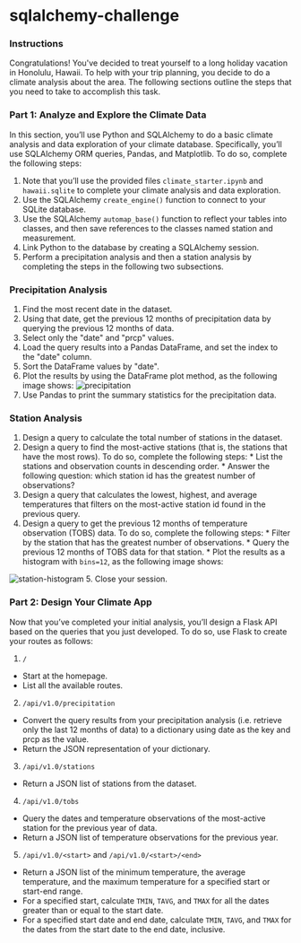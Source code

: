 # sqlalchemy-challenge
### Instructions
Congratulations! You've decided to treat yourself to a long holiday vacation in Honolulu, Hawaii. To help with your trip planning, you decide to do a climate analysis about the area. The following sections outline the steps that you need to take to accomplish this task.

### Part 1: Analyze and Explore the Climate Data
In this section, you’ll use Python and SQLAlchemy to do a basic climate analysis and data exploration of your climate database. Specifically, you’ll use SQLAlchemy ORM queries, Pandas, and Matplotlib. To do so, complete the following steps:
  1. Note that you’ll use the provided files `climate_starter.ipynb` and `hawaii.sqlite` to complete your climate analysis and data exploration.
  2. Use the SQLAlchemy `create_engine()` function to connect to your SQLite database.
  3. Use the SQLAlchemy `automap_base()` function to reflect your tables into classes, and then save references to the classes named station and measurement.
  4. Link Python to the database by creating a SQLAlchemy session.
  5. Perform a precipitation analysis and then a station analysis by completing the steps in the following two subsections.

### Precipitation Analysis
  1. Find the most recent date in the dataset.
  2. Using that date, get the previous 12 months of precipitation data by querying the previous 12 months of data.
  3. Select only the "date" and "prcp" values.
  4. Load the query results into a Pandas DataFrame, and set the index to the "date" column.
  5. Sort the DataFrame values by "date".
  6. Plot the results by using the DataFrame plot method, as the following image shows:
  ![precipitation](https://static.bc-edx.com/data/dl-1-2/m10/lms/img/precipitation.jpg)
  7. Use Pandas to print the summary statistics for the precipitation data.

### Station Analysis
  1. Design a query to calculate the total number of stations in the dataset.
  2. Design a query to find the most-active stations (that is, the stations that have the most rows). To do so, complete the following steps:
    * List the stations and observation counts in descending order.
    * Answer the following question: which station id has the greatest number of observations?
  3. Design a query that calculates the lowest, highest, and average temperatures that filters on the most-active station id found in the previous query.
  4. Design a query to get the previous 12 months of temperature observation (TOBS) data. To do so, complete the following steps:
    * Filter by the station that has the greatest number of observations.
    * Query the previous 12 months of TOBS data for that station.
    * Plot the results as a histogram with `bins=12`, as the following image shows:
    
![station-histogram](https://static.bc-edx.com/data/dl-1-2/m10/lms/img/station-histogram.jpg)
  5. Close your session.

### Part 2: Design Your Climate App
Now that you’ve completed your initial analysis, you’ll design a Flask API based on the queries that you just developed. To do so, use Flask to create your routes as follows:

1. `/`
  * Start at the homepage.
  * List all the available routes.

2. `/api/v1.0/precipitation`
  * Convert the query results from your precipitation analysis (i.e. retrieve only the last 12 months of data) to a dictionary using date as the key and prcp as the value.
  * Return the JSON representation of your dictionary.

3. `/api/v1.0/stations`
  * Return a JSON list of stations from the dataset.

4. `/api/v1.0/tobs`
  * Query the dates and temperature observations of the most-active station for the previous year of data.
  * Return a JSON list of temperature observations for the previous year.

5. `/api/v1.0/<start>` and `/api/v1.0/<start>/<end>`
  * Return a JSON list of the minimum temperature, the average temperature, and the maximum temperature for a specified start or start-end range.
  * For a specified start, calculate `TMIN`, `TAVG`, and `TMAX` for all the dates greater than or equal to the start date.
  * For a specified start date and end date, calculate `TMIN`, `TAVG`, and `TMAX` for the dates from the start date to the end date, inclusive.


